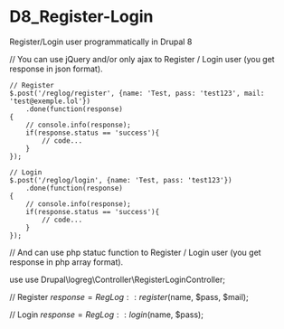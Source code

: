 # D8_Register-Login
Register/Login user programmatically in Drupal 8

// You can use jQuery and/or only ajax to Register / Login user (you get response in json format).

    // Register
	$.post('/reglog/register', {name: 'Test, pass: 'test123', mail: 'test@exemple.lol'})
        .done(function(response)
    {
		// console.info(response);
		if(response.status == 'success'){
			// code...
		}
	});

    // Login
	$.post('/reglog/login', {name: 'Test, pass: 'test123'})
        .done(function(response)
    {
		// console.info(response);
		if(response.status == 'success'){
			// code...
		}
	});

// And can use php statuc function to Register / Login user (you get response in php array format).

use use Drupal\logreg\Controller\RegisterLoginController;

// Register
    $response = RegLog::register($name, $pass, $mail);

// Login
    $response = RegLog::login($name, $pass);

